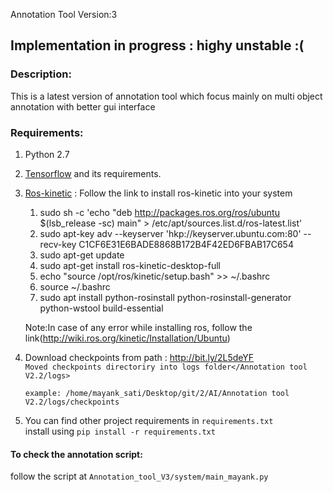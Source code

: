 Annotation Tool Version:3

## Implementation in progress : highy unstable :(

### Description: 
This is a latest version of annotation tool which focus mainly on multi object annotation with better gui interface


### Requirements:
1. Python 2.7
2. [Tensorflow](https://www.tensorflow.org/) and its requirements.
5. [Ros-kinetic](http://wiki.ros.org/kinetic/Installation/Ubuntu)
      : Follow the link to install ros-kinetic into your system
        
    1. sudo sh -c 'echo "deb http://packages.ros.org/ros/ubuntu $(lsb_release -sc) main" > /etc/apt/sources.list.d/ros-latest.list'
    2. sudo apt-key adv --keyserver 'hkp://keyserver.ubuntu.com:80' --recv-key C1CF6E31E6BADE8868B172B4F42ED6FBAB17C654
    3. sudo apt-get update
    4. sudo apt-get install ros-kinetic-desktop-full
    5. echo "source /opt/ros/kinetic/setup.bash" >> ~/.bashrc
    6. source ~/.bashrc
    7. sudo apt install python-rosinstall python-rosinstall-generator python-wstool build-essential
            
    Note:In case of any error while installing ros, follow the link(http://wiki.ros.org/kinetic/Installation/Ubuntu)
    
5. Download checkpoints from path : http://bit.ly/2L5deYF   
   `Moved checkpoints directoriry into logs folder</Annotation tool V2.2/logs>    ` 
   
    `example: /home/mayank_sati/Desktop/git/2/AI/Annotation tool V2.2/logs/checkpoints`                  
   
6. You can find other project requirements in `requirements.txt`        
   install using `pip install -r requirements.txt`
   
   
#### To check the annotation script:
follow the script at 
`Annotation_tool_V3/system/main_mayank.py`
